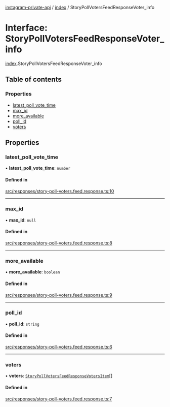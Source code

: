 [instagram-private-api](../../README.md) / [index](../../modules/index.md) / StoryPollVotersFeedResponseVoter_info

# Interface: StoryPollVotersFeedResponseVoter\_info

[index](../../modules/index.md).StoryPollVotersFeedResponseVoter_info

## Table of contents

### Properties

- [latest\_poll\_vote\_time](StoryPollVotersFeedResponseVoter_info.md#latest_poll_vote_time)
- [max\_id](StoryPollVotersFeedResponseVoter_info.md#max_id)
- [more\_available](StoryPollVotersFeedResponseVoter_info.md#more_available)
- [poll\_id](StoryPollVotersFeedResponseVoter_info.md#poll_id)
- [voters](StoryPollVotersFeedResponseVoter_info.md#voters)

## Properties

### latest\_poll\_vote\_time

• **latest\_poll\_vote\_time**: `number`

#### Defined in

[src/responses/story-poll-voters.feed.response.ts:10](https://github.com/Nerixyz/instagram-private-api/blob/0e0721c/src/responses/story-poll-voters.feed.response.ts#L10)

___

### max\_id

• **max\_id**: ``null``

#### Defined in

[src/responses/story-poll-voters.feed.response.ts:8](https://github.com/Nerixyz/instagram-private-api/blob/0e0721c/src/responses/story-poll-voters.feed.response.ts#L8)

___

### more\_available

• **more\_available**: `boolean`

#### Defined in

[src/responses/story-poll-voters.feed.response.ts:9](https://github.com/Nerixyz/instagram-private-api/blob/0e0721c/src/responses/story-poll-voters.feed.response.ts#L9)

___

### poll\_id

• **poll\_id**: `string`

#### Defined in

[src/responses/story-poll-voters.feed.response.ts:6](https://github.com/Nerixyz/instagram-private-api/blob/0e0721c/src/responses/story-poll-voters.feed.response.ts#L6)

___

### voters

• **voters**: [`StoryPollVotersFeedResponseVotersItem`](StoryPollVotersFeedResponseVotersItem.md)[]

#### Defined in

[src/responses/story-poll-voters.feed.response.ts:7](https://github.com/Nerixyz/instagram-private-api/blob/0e0721c/src/responses/story-poll-voters.feed.response.ts#L7)
